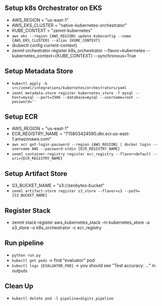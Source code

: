 ## Setup k8s Orchestrator on EKS
- AWS_REGION = "us-east-1"
- AWS_EKS_CLUSTER = "native-kubernetes-orchestrator"
- KUBE_CONTEXT = "zenml-kubernetes" 
- `aws eks --region {AWS_REGION} update-kubeconfig --name {AWS_EKS_CLUSTER} --alias {KUBE_CONTEXT}`
- (kubectl config current-context)
- zenml orchestrator register k8s_orchestrator --flavor=kubernetes --kubernetes_context={KUBE_CONTEXT} --synchronous=True

## Setup Metadata Store
- `kubectl apply -k src/zenml/integrations/kubernetes/orchestrators/yaml`
- `zenml metadata-store register kubernetes_store -f mysql --host=mysql --port=3306 --database=mysql --username=root --password=''`

## Setup ECR
- AWS_REGION = "us-east-1"
- ECR_REGISTRY_NAME = "715803424590.dkr.ecr.us-east-1.amazonaws.com"
- `aws ecr get-login-password --region {AWS_REGION} | docker login --username AWS --password-stdin {ECR_REGISTRY_NAME}`
- `zenml container-registry register ecr_registry --flavor=default --uri={ECR_REGISTRY_NAME}`

## Setup Artifact Store
- S3_BUCKET_NAME = "s3://zenbytes-bucket"
- `zenml artifact-store register s3_store --flavor=s3 --path={S3_BUCKET_NAME}`

## Register Stack
- zenml stack register aws_kubernetes_stack -m kubernetes_store -a s3_store -o k8s_orchestrator -c ecr_registry

## Run pipeline

- `python run.py`
- `kubectl get pods` -> find "evaluator" pod
- `kubectl logs {EVALUATOR_POD}`  -> you should see "Test accuracy: ..." in outputs

## Clean Up
- `kubectl delete pod -l pipeline=digits_pipeline`
